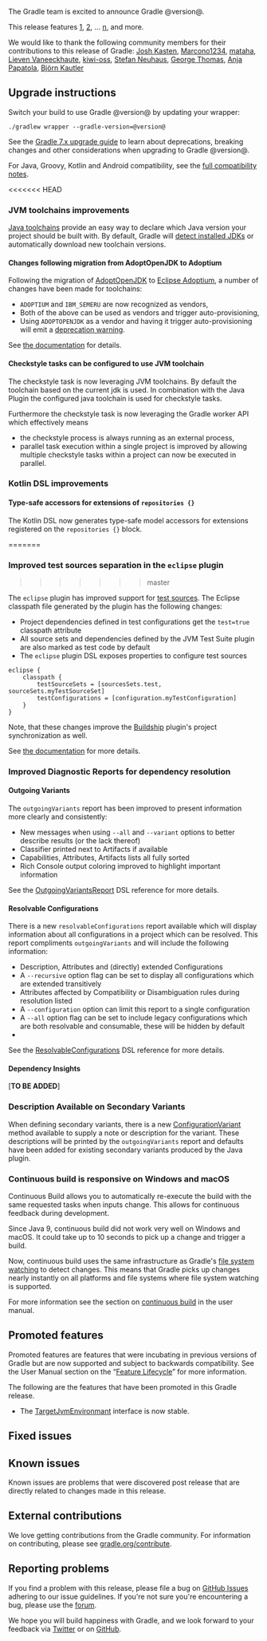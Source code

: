 The Gradle team is excited to announce Gradle @version@.

This release features [1](), [2](), ... [n](), and more.

We would like to thank the following community members for their contributions to this release of Gradle:
[Josh Kasten](https://github.com/jkasten2),
[Marcono1234](https://github.com/Marcono1234),
[mataha](https://github.com/mataha),
[Lieven Vaneeckhaute](https://github.com/denshade),
[kiwi-oss](https://github.com/kiwi-oss),
[Stefan Neuhaus](https://github.com/stefanneuhaus),
[George Thomas](https://github.com/smoothreggae),
[Anja Papatola](https://github.com/apalopta),
[Björn Kautler](https://github.com/Vampire)
<!-- 
Include only their name, impactful features should be called out separately below.
 [Some person](https://github.com/some-person)
-->

## Upgrade instructions

Switch your build to use Gradle @version@ by updating your wrapper:

`./gradlew wrapper --gradle-version=@version@`

See the [Gradle 7.x upgrade guide](userguide/upgrading_version_7.html#changes_@baseVersion@) to learn about deprecations, breaking changes and other considerations when upgrading to Gradle @version@.

For Java, Groovy, Kotlin and Android compatibility, see the [full compatibility notes](userguide/compatibility.html).


<!-- Do not add breaking changes or deprecations here! Add them to the upgrade guide instead. -->

<!--

================== TEMPLATE ==============================

<a name="FILL-IN-KEY-AREA"></a>
### FILL-IN-KEY-AREA improvements

<<<FILL IN CONTEXT FOR KEY AREA>>>
Example:
> The [configuration cache](userguide/configuration_cache.html) improves build performance by caching the result of
> the configuration phase. Using the configuration cache, Gradle can skip the configuration phase entirely when
> nothing that affects the build configuration has changed.

#### FILL-IN-FEATURE
> HIGHLIGHT the usecase or existing problem the feature solves
> EXPLAIN how the new release addresses that problem or use case
> PROVIDE a screenshot or snippet illustrating the new feature, if applicable
> LINK to the full documentation for more details

================== END TEMPLATE ==========================


==========================================================
ADD RELEASE FEATURES BELOW
vvvvvvvvvvvvvvvvvvvvvvvvvvvvvvvvvvvvvvvvvvvvvvvvvvvvvvvvvv -->

<<<<<<< HEAD
### JVM toolchains improvements

[Java toolchains](userguide/toolchains.html) provide an easy way to declare which Java version your project should be built with.
By default, Gradle will [detect installed JDKs](userguide/toolchains.html#sec:auto_detection) or automatically download new toolchain versions.

#### Changes following migration from AdoptOpenJDK to Adoptium

Following the migration of [AdoptOpenJDK](https://adoptopenjdk.net/) to [Eclipse Adoptium](https://adoptium.net/), a number of changes have been made for toolchains:
* `ADOPTIUM` and `IBM_SEMERU` are now recognized as vendors,
* Both of the above can be used as vendors and trigger auto-provisioning,
* Using `ADOPTOPENJDK` as a vendor and having it trigger auto-provisioning will emit a [deprecation warning](userguide/upgrading_version_7.html#adoptopenjdk_download).

See [the documentation](userguide/toolchains.html#sec:provisioning) for details.

#### Checkstyle tasks can be configured to use JVM toolchain 

The checkstyle task is now leveraging JVM toolchains. By default the toolchain based on the current jdk is used. 
In combination with the Java Plugin the configured java toolchain is used for checkstyle tasks. 

Furthermore the checkstyle task is now leveraging the Gradle worker API which effectively means  

- the checkstyle process is always running as an external process,
- parallel task execution within a single project is improved by allowing 
  multiple checkstyle tasks within a project can now be executed in parallel.

### Kotlin DSL improvements

#### Type-safe accessors for extensions of `repositories {}`

The Kotlin DSL now generates type-safe model accessors for extensions registered on the `repositories {}` block.

=======
### Improved test sources separation in the `eclipse` plugin
>>>>>>> master

The `eclipse` plugin has improved support for [test sources](https://www.eclipse.org/eclipse/news/4.8/jdt.php#jdt-test-sources).
The Eclipse classpath file generated by the plugin has the following changes:

 - Project dependencies defined in test configurations get the `test=true` classpath attribute
 - All source sets and dependencies defined by the JVM Test Suite plugin are also marked as test code by default
 - The `eclipse` plugin DSL exposes properties to configure test sources

```
eclipse {
    classpath {
        testSourceSets = [sourcesSets.test, sourceSets.myTestSourceSet]
        testConfigurations = [configuration.myTestConfiguration]
    }
}
```

Note, that these changes improve the [Buildship](https://eclipse.org/buildship) plugin's project synchronization as well.

See [the documentation](userguide/eclipse_plugin.html#sec:test-sources) for more details.

### Improved Diagnostic Reports for dependency resolution

#### Outgoing Variants

The `outgoingVariants` report has been improved to present information more clearly and consistently:

- New messages when using `--all` and `--variant` options to better describe results (or the lack thereof)
- Classifier printed next to Artifacts if available
- Capabilities, Attributes, Artifacts lists all fully sorted
- Rich Console output coloring improved to highlight important information

See the [OutgoingVariantsReport](https://docs.gradle.org/current/dsl/org.gradle.api.tasks.diagnostics.OutgoingVariantsReport.html) DSL reference for more details.

#### Resolvable Configurations

There is a new `resolvableConfigurations` report available which will display information about all configurations in a project which can be resolved.  This report compliments `outgoingVariants` and will include the following information:

- Description, Attributes and (directly) extended Configurations
- A `--recursive` option flag can be set to display all configurations which are extended transitively
- Attributes affected by Compatibility or Disambiguation rules during resolution listed
- A `--configuration` option can limit this report to a single configuration
- A `--all` option flag can be set to include legacy configurations which are both resolvable and consumable, these will be hidden by default
-
See the [ResolvableConfigurations](https://docs.gradle.org/current/dsl/org.gradle.api.tasks.diagnostics.ResolvableConfigurations.html) DSL reference for more details.

#### Dependency Insights

[**TO BE ADDED**]

### Description Available on Secondary Variants

When defining secondary variants, there is a new [ConfigurationVariant](https://docs.gradle.org/current/javadoc/org/gradle/api/artifacts/ConfigurationVariant.html#getDescription--) method available to supply a note or description for the variant.
These descriptions will be printed by the `outgoingVariants` report and defaults have been added for existing secondary variants produced by the Java plugin.
### Continuous build is responsive on Windows and macOS

Continuous Build allows you to automatically re-execute the build with the same requested tasks when inputs change.
This allows for continuous feedback during development.

Since Java 9, continuous build did not work very well on Windows and macOS.
It could take up to 10 seconds to pick up a change and trigger a build.

Now, continuous build uses the same infrastructure as Gradle's [file system watching](userguide/gradle_daemon.html#sec:daemon_watch_fs) to detect changes.
This means that Gradle picks up changes nearly instantly on all platforms and file systems where file system watching is supported.

For more information see the section on [continuous build](userguide/command_line_interface.html#sec:continuous_build) in the user manual.

<!-- ^^^^^^^^^^^^^^^^^^^^^^^^^^^^^^^^^^^^^^^^^^^^^^^^^^^^^
ADD RELEASE FEATURES ABOVE
==========================================================

-->

## Promoted features
Promoted features are features that were incubating in previous versions of Gradle but are now supported and subject to backwards compatibility.
See the User Manual section on the “[Feature Lifecycle](userguide/feature_lifecycle.html)” for more information.

The following are the features that have been promoted in this Gradle release.

- The [TargetJvmEnvironmant](https://docs.gradle.org/current/javadoc/org/gradle/api/attributes/java/TargetJvmEnvironmant.html) interface is now stable.

<!--
### Example promoted
-->

## Fixed issues

## Known issues

Known issues are problems that were discovered post release that are directly related to changes made in this release.

## External contributions

We love getting contributions from the Gradle community. For information on contributing, please see [gradle.org/contribute](https://gradle.org/contribute).

## Reporting problems

If you find a problem with this release, please file a bug on [GitHub Issues](https://github.com/gradle/gradle/issues) adhering to our issue guidelines.
If you're not sure you're encountering a bug, please use the [forum](https://discuss.gradle.org/c/help-discuss).

We hope you will build happiness with Gradle, and we look forward to your feedback via [Twitter](https://twitter.com/gradle) or on [GitHub](https://github.com/gradle).
